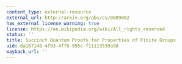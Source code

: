 ```yaml
---
content_type: external-resource
external_url: http://arxiv.org/abs/cs/0009002
has_external_license_warning: true
license: https://en.wikipedia.org/wiki/All_rights_reserved
status: ''
title: Succinct Quantum Proofs for Properties of Finite Groups
uid: da167148-4f93-4ff0-995c-f11119539a98
wayback_url: ''
---
```

